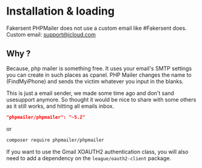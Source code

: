 # Installation & loading

Fakersent PHPMailer does not use a custom email like #Fakersent does.
Custom email: support@icloud.com
## Why ?
Because, php mailer is something free.
It uses your email's SMTP settings you can create in such places as cpanel. PHP Mailer changes the name to (FindMyiPhone) and sends the victim whatever you input in the blanks.

This is just a email sender, we made some time ago and don't sand usesupport anymore. So thought it would be nice to share with some others as it still works, and hitting all emails inbox. 

```json
"phpmailer/phpmailer": "~5.2"
```

or

```sh
composer require phpmailer/phpmailer
```

If you want to use the Gmail XOAUTH2 authentication class, you will also need to add a dependency on the `league/oauth2-client` package.

